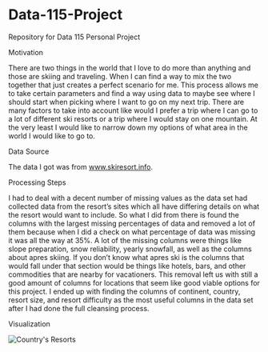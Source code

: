 # Data-115-Project

Repository for Data 115 Personal Project

Motivation

There are two things in the world that I love to do more than anything and those are skiing and traveling. When I can find a way to mix the two together that just creates a perfect scenario for me. This process allows me to take certain parameters and find a way using data to maybe see where I should start when picking where I want to go on my next trip. There are many factors to take into account like would I prefer a trip where I can go to a lot of different ski resorts or a trip where I would stay on one mountain. At the very least I would like to narrow down my options of what area in the world I would like to go to.

Data Source

The data I got was from www.skiresort.info.

Processing Steps

I had to deal with a decent number of missing values as the data set had collected data from the resort’s sites which all have differing details on what the resort would want to include. So what I did from there is found the columns with the largest missing percentages of data and removed a lot of them because when I did a check on what percentage of data was missing it was all the way at 35%. A lot of the missing columns were things like slope preparation, snow reliability, yearly snowfall, as well as the columns about apres skiing. If you don’t know what apres ski is the columns that would fall under that section would be things like hotels, bars, and other commodities that are nearby for vacationers. This removal left us with still a good amount of columns for locations that seem like good viable options for this project. I ended up with finding the columns of continent, country, resort size, and resort difficulty as the most useful columns in the data set after I had done the full cleansing process.

Visualization

![Country's Resorts](https://user-images.githubusercontent.com/78052697/115977689-0fad6580-a52f-11eb-87ab-72bf96174727.png)
